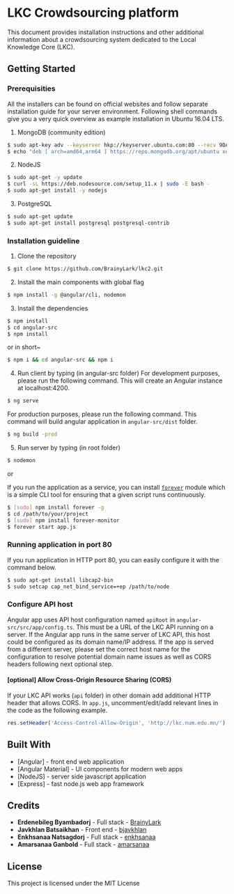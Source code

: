 # LKC Crowdsourcing platform

This document provides installation instructions and other additional information about a crowdsourcing system dedicated to the Local Knowledge Core (LKC). 

## Getting Started

### Prerequisities

All the installers can be found on official websites and follow separate installation guide for your server environment. Following shell commands give you a very quick overview as example installation in Ubuntu 16.04 LTS.

1. MongoDB (community edition)
```sh
$ sudo apt-key adv --keyserver hkp://keyserver.ubuntu.com:80 --recv 9DA31620334BD75D9DCB49F368818C72E52529D4
$ echo "deb [ arch=amd64,arm64 ] https://repo.mongodb.org/apt/ubuntu xenial/mongodb-org/4.0 multiverse" | sudo tee /etc/apt/sources.list.d/mongodb-org-4.0.list
```

2. NodeJS

```sh
$ sudo apt-get -y update
$ curl -sL https://deb.nodesource.com/setup_11.x | sudo -E bash -
$ sudo apt-get install -y nodejs
```

3. PostgreSQL
```sh
$ sudo apt-get update
$ sudo apt-get install postgresql postgresql-contrib
```

### Installation guideline

1. Clone the repository
```sh
$ git clone https://github.com/BrainyLark/lkc2.git
```

2. Install the main components with global flag
```sh
$ npm install -g @angular/cli, nodemon
```

3. Install the dependencies

```sh
$ npm install
$ cd angular-src
$ npm install
```

or in short~
```sh
$ npm i && cd angular-src && npm i
```

4. Run client by typing (in angular-src folder)
For development purposes, please run the following command. This will create an Angular instance at localhost:4200.
```sh
$ ng serve
```
For production purposes, please run the following command. This command will build angular application in `angular-src/dist` folder.
```sh
$ ng build -prod
```

5. Run server by typing (in root folder)
```sh
$ nodemon
```
or 

If you run the application as a service, you can install [`forever`](https://www.npmjs.com/package/forever) module which is a simple CLI tool for ensuring that a given script runs continuously. 
```sh
$ [sudo] npm install forever -g
$ cd /path/to/your/project
$ [sudo] npm install forever-monitor
$ forever start app.js
```

### Running application in port 80
If you run application in HTTP port 80, you can easily configure it with the command below.
```sh
$ sudo apt-get install libcap2-bin
$ sudo setcap cap_net_bind_service=+ep /path/to/node
```

### Configure API host
Angular app uses API host configuration named `apiRoot` in `angular-src/src/app/config.ts`. This must be a URL of the LKC API running on a server. If the Angular app runs in the same server of LKC API, this host could be configured as its domain name/IP address. If the app is served from a different server, please set the correct host name for the configuration to resolve potential domain name issues as well as CORS headers following next optional step.

#### [optional] Allow Cross-Origin Resource Sharing (CORS)
If your LKC API works (`api` folder) in other domain add additional HTTP header that allows CORS. In `app.js`, uncomment/edit/add relevant lines in the code as the following example.
```javascript
res.setHeader('Access-Control-Allow-Origin', 'http://lkc.num.edu.mn/')
```

## Built With

* [Angular] - front end web application
* [Angular Material] - UI components for modern web apps
* [NodeJS] - server side javascript application
* [Express] - fast node.js web app framework


## Credits

* **Erdenebileg Byambadorj** - Full stack - [BrainyLark](https://github.com/BrainyLark)
* **Javkhlan Batsaikhan** - Front end - [bjavkhlan](https://github.com/bjavkhlan)
* **Enkhsanaa Natsagdorj** - Full stack - [enkhsanaa](https://github.com/enkhsanaa)
* **Amarsanaa Ganbold** - Full stack - [amarsanaa](https://github.com/amarsanaag)


## License

This project is licensed under the MIT License

